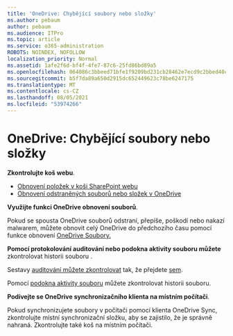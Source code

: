 ```yaml
---
title: 'OneDrive: Chybějící soubory nebo složky'
ms.author: pebaum
author: pebaum
ms.audience: ITPro
ms.topic: article
ms.service: o365-administration
ROBOTS: NOINDEX, NOFOLLOW
localization_priority: Normal
ms.assetid: 1afe2f6d-bf4f-4fe7-87c6-25fd86bd89a5
ms.openlocfilehash: 064086c3bbeed71bfe1f9209bd231cb28462e7ecd9c2bbed40c4716392eabe72
ms.sourcegitcommit: b5f7da89a650d2915dc652449623c78be6247175
ms.translationtype: MT
ms.contentlocale: cs-CZ
ms.lasthandoff: 08/05/2021
ms.locfileid: "53974266"
---
```

# <a name="onedrive-missing-files-or-folders"></a>OneDrive: Chybějící soubory nebo složky

**Zkontrolujte koš webu**.

- [Obnovení položek v koši SharePoint webu](https://support.microsoft.com/office/restore-items-in-the-recycle-bin-that-were-deleted-from-sharepoint-or-teams-6df466b6-55f2-4898-8d6e-c0dff851a0be)
- [Obnovení odstraněných souborů nebo složek v OneDrive](https://support.office.com/article/Restore-deleted-files-or-folders-in-OneDrive-949ada80-0026-4db3-a953-c99083e6a84f)


**Využijte funkci OneDrive obnovení souborů**. 

Pokud se spousta OneDrive souborů odstraní, přepíše, poškodí nebo nakazí malwarem, můžete obnovit celý OneDrive do předchozího času pomocí funkce obnovení [OneDrive Soubory.](https://support.office.com/article/Restore-your-OneDrive-fa231298-759d-41cf-bcd0-25ac53eb8a15)


**Pomocí protokolování auditování nebo podokna aktivity souboru můžete** zkontrolovat historii souboru .

Sestavy [auditování můžete zkontrolovat](https://docs.microsoft.com/microsoft-365/compliance/search-the-audit-log-in-security-and-compliance) tak, že přejdete [sem](https://sip.protection.office.com/).


Pomocí [podokna aktivity souboru](https://support.office.com/article/File-activity-in-a-document-library-6105ecda-1dd0-4f6f-9542-102bf5c0ffe0) můžete zkontrolovat historii souboru.


**Podívejte se OneDrive synchronizačního klienta na místním počítači**.

Pokud synchronizujete soubory v počítači pomocí klienta OneDrive Sync, zkontrolujte místní synchronizační složku, aby se zajistilo, že je správně nahraná. Zkontrolujte také koš na místním počítači.

